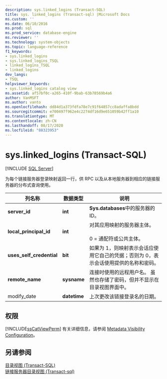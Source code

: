 ```yaml
---
description: sys.linked_logins (Transact-SQL)
title: sys. linked_logins (Transact-sql) |Microsoft Docs
ms.custom: ''
ms.date: 06/10/2016
ms.prod: sql
ms.prod_service: database-engine
ms.reviewer: ''
ms.technology: system-objects
ms.topic: language-reference
f1_keywords:
- sys.linked_logins
- sys.linked_logins_TSQL
- linked_logins_TSQL
- linked_logins
dev_langs:
- TSQL
helpviewer_keywords:
- sys.linked_logins catalog view
ms.assetid: af57bf0c-a265-410f-9bab-63b78569b4a6
author: VanMSFT
ms.author: vanto
ms.openlocfilehash: dd84d1a373fdfa78e7c91f64857cc8adaffa8bdd
ms.sourcegitcommit: e700497f962e4c2274df16d9e651059b42ff1a10
ms.translationtype: MT
ms.contentlocale: zh-CN
ms.lasthandoff: 08/17/2020
ms.locfileid: "88323953"
---
```

# <a name="syslinked_logins-transact-sql"></a>sys.linked_logins (Transact-SQL)
[!INCLUDE [SQL Server](../../includes/applies-to-version/sqlserver.md)]

  为每个链接服务器登录映射返回一行，供 RPC 以及从本地服务器到相应的链接服务器的分布式查询使用。  
  
|列名称|数据类型|说明|  
|-----------------|---------------|-----------------|  
|**server_id**|**int**|**Sys.databases**中的服务器的 ID。|  
|**local_principal_id**|**int**|对其应用映射的服务器主体。<br /><br /> 0 = 通配符或公共主体。|  
|**uses_self_credential**|**bit**|如果为 1，则映射表示会话应使用它自己的凭据；否则为 0，表示会话使用提供的名称和密码。|  
|**remote_name**|**sysname**|连接时使用的远程用户名。 虽然也存储了密码，但并不显示在目录视图界面中。|  
|modify_date|**datetime**|上次更改该链接登录名的日期。|  
  
## <a name="permissions"></a>权限  
 [!INCLUDE[ssCatViewPerm](../../includes/sscatviewperm-md.md)] 有关详细信息，请参阅 [Metadata Visibility Configuration](../../relational-databases/security/metadata-visibility-configuration.md)。  
  
## <a name="see-also"></a>另请参阅  
 [目录视图 (Transact-SQL)](../../relational-databases/system-catalog-views/catalog-views-transact-sql.md)   
 [链接服务器目录视图 &#40;Transact-sql&#41;](../../relational-databases/system-catalog-views/linked-servers-catalog-views-transact-sql.md)  
  
  
